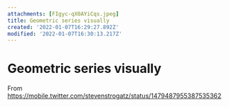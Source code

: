 ```yaml
---
attachments: [FIgyc-qX0AYiCqs.jpeg]
title: Geometric series visually
created: '2022-01-07T16:29:27.892Z'
modified: '2022-01-07T16:30:13.217Z'
---
```


# Geometric series visually

From https://mobile.twitter.com/stevenstrogatz/status/1479487955387535362



